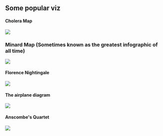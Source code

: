 ## Some popular viz

#### Cholera Map
![](https://media.nationalgeographic.org/assets/photos/000/276/27636.jpg)

### Minard Map (Sometimes known as the greatest infographic of all time)
![](https://upload.wikimedia.org/wikipedia/commons/thumb/2/29/Minard.png/1920px-Minard.png)

#### Florence Nightingale
![](https://upload.wikimedia.org/wikipedia/commons/thumb/1/17/Nightingale-mortality.jpg/800px-Nightingale-mortality.jpg)

#### The airplane diagram
![](https://upload.wikimedia.org/wikipedia/commons/thumb/b/b2/Survivorship-bias.svg/1024px-Survivorship-bias.svg.png)

#### Anscombe's Quartet
![](https://upload.wikimedia.org/wikipedia/commons/thumb/e/ec/Anscombe%27s_quartet_3.svg/638px-Anscombe%27s_quartet_3.svg.png)
